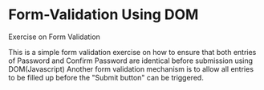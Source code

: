 # Form-Validation Using DOM
Exercise on Form Validation

This is a simple form validation exercise on how to ensure that both entries of Password and Confirm Password are identical before submission using DOM(Javascript)
Another form validation mechanism is to allow all entries to be filled up before the "Submit button" can be triggered. 
